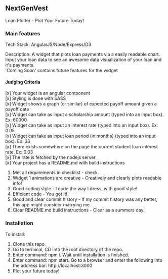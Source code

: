 ## NextGenVest
Loan.Plotter -
Plot Your Future Today!

### Main features

Tech Stack: AngularJS/Node/Express/D3

Description: A widget that plots loan payments via a easily readable chart.    
Input your loan data to see an awesome data visualization of your loan and it's payments.   
'Coming Soon' contains future features for the widget

#### Judging Criteria
[x] Your widget is an angular component  
[x] Styling is done with SASS  
[x] Widget shows a graph (or similar) of expected payoff amount given a payoff date   
[x] Widget can take as input a scholarship amount (typed into an input box). Ex: 60000  
[x] Widget can take as input an interest rate (typed into an input box). Ex: 0.05  
[x] Widget can take as input loan period (in months) (typed into an input box). Ex: 36  
[x] There exists somewhere on the page the current student loan interest rate. Ex: 0.03  
[x] The rate is fetched by the nodejs server  
[x] Your project has a README.md with build instructions  

1. Met all requirements in checklist - check.
2. Widget 1 animations are creative - Creatively and clearly plots readable info!
3. Good coding style - I code the way I dress, with good style! 
4. Efficient code - You got it!
5. Good and clear commit history - If my commit history was any better, this app might consider marrying me. 
6. Clear README.md build instructions - Clear as a summers day.

### Installation

To install: 
1. Clone this repo.
2. Go to terminal, CD into the root directory of the repo. 
3. Enter command: npm i. Wait until installation is finished. 
4. Enter command: npm start.  Go to a browser and enter the following into the address bar: http://localhost:3000 
5. Plot your future today!

